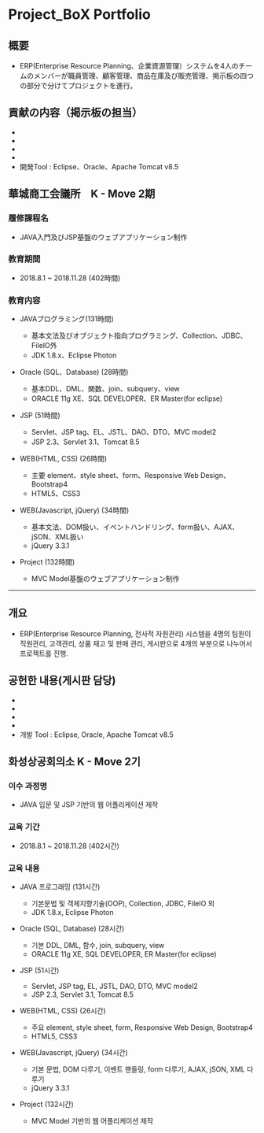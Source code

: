 # Project_BoX Portfolio

## 概要
* ERP(Enterprise Resource Planning、企業資源管理）システムを4人のチームのメンバーが職員管理、顧客管理、商品在庫及び販売管理、掲示板の四つの部分で分けてプロジェクトを進行。

## 貢献の内容（掲示板の担当）
* 
* 
* 
* 
* 開発Tool : Eclipse、Oracle、Apache Tomcat v8.5


## 華城商工会議所　K - Move 2期 

### 履修課程名
* JAVA入門及びJSP基盤のウェブアプリケーション制作

### 教育期間
* 2018.8.1 ~ 2018.11.28 (402時間)

### 教育内容
* JAVAプログラミング(131時間)
  - 基本文法及びオブジェクト指向プログラミング、Collection、JDBC、FileIO外
  - JDK 1.8.x、Eclipse Photon

* Oracle (SQL、Database) (28時間)
  - 基本DDL、DML、関数、join、subquery、view
  - ORACLE 11g XE、SQL DEVELOPER、ER Master(for eclipse)

* JSP (51時間)
  - Servlet、JSP tag、EL、JSTL、DAO、DTO、MVC model2
  - JSP 2.3、Servlet 3.1、Tomcat 8.5

* WEB(HTML, CSS) (26時間)
  - 主要 element、style sheet、form、Responsive Web Design、Bootstrap4
  - HTML5、CSS3

* WEB(Javascript, jQuery) (34時間)
  - 基本文法、DOM扱い、イベントハンドリング、form扱い、AJAX、jSON、XML扱い
  - jQuery 3.3.1
  
* Project (132時間)
  - MVC Model基盤のウェブアプリケーション制作







*************
## 개요
* ERP(Enterprise Resource Planning, 전사적 자원관리) 시스템을 4명의 팀원이 직원관리, 고객관리, 상품 재고 및 판매 관리, 게시판으로 4개의 부분으로 나누어서 프로젝트를 진행. 

## 공헌한 내용(게시판 담당)
* 
* 
* 
* 
* 개발 Tool : Eclipse, Oracle, Apache Tomcat v8.5

## 화성상공회의소 K - Move 2기

### 이수 과정명
* JAVA 입문 및 JSP 기반의 웹 어플리케이션 제작

### 교육 기간
* 2018.8.1 ~ 2018.11.28 (402시간)

### 교육 내용
* JAVA 프로그래밍 (131시간)
  - 기본문법 및 객체지향기술(OOP), Collection, JDBC, FileIO 외
  - JDK 1.8.x, Eclipse Photon

* Oracle (SQL, Database) (28시간)
  - 기본 DDL, DML, 함수, join, subquery, view
  - ORACLE 11g XE, SQL DEVELOPER, ER Master(for eclipse)

* JSP (51시간)
  - Servlet, JSP tag, EL, JSTL, DAO, DTO, MVC model2
  - JSP 2.3, Servlet 3.1, Tomcat 8.5

* WEB(HTML, CSS) (26시간)
  - 주요 element, style sheet, form, Responsive Web Design, Bootstrap4
  - HTML5, CSS3

* WEB(Javascript, jQuery) (34시간)
  - 기본 문법, DOM 다루기, 이벤트 핸들링, form 다루기, AJAX, jSON, XML 다루기
  - jQuery 3.3.1
  
* Project (132시간)
  - MVC Model 기반의 웹 어플리케이션 제작
